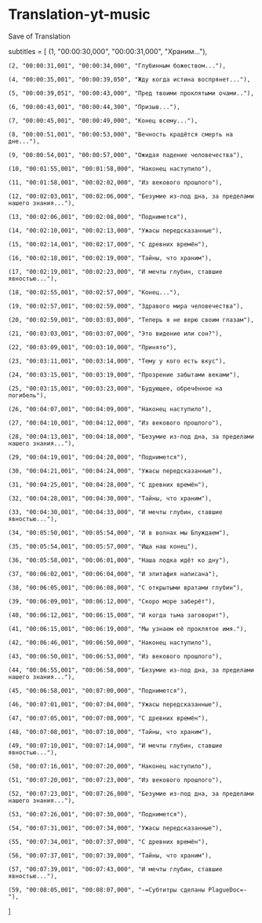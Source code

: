 # Translation-yt-music
Save of Translation

subtitles = [
    (1, "00:00:30,000", "00:00:31,000", "Храним..."),
    
    (2, "00:00:31,001", "00:00:34,000", "Глубинным божеством..."),
    
    (4, "00:00:35,001", "00:00:39,050", "Жду когда истина воспрянет..."),
    
    (5, "00:00:39,051", "00:00:43,000", "Пред твоими проклятыми очами.."),
    
    (6, "00:00:43,001", "00:00:44,300", "Призыв..."),
    
    (7, "00:00:45,001", "00:00:49,000", "Конец всему..."),
    
    (8, "00:00:51,001", "00:00:53,000", "Вечность крадётся смерть на дне..."),
    
    (9, "00:00:54,001", "00:00:57,000", "Ожидая падение человечества"),
    
    (10, "00:01:55,001", "00:01:58,000", "Наконец наступило"),
    
    (11, "00:01:58,001", "00:02:02,000", "Из векового прошлого"),
    
    (12, "00:02:03,001", "00:02:06,000", "Безумие из-под дна, за пределами нашего знания..."),
    
    (13, "00:02:06,001", "00:02:08,000", "Поднимется"),
    
    (14, "00:02:10,001", "00:02:13,000", "Ужасы передсказанные"),
    
    (15, "00:02:14,001", "00:02:17,000", "С древних времён"),
    
    (16, "00:02:18,001", "00:02:19,000", "Тайны, что храним"),
    
    (17, "00:02:19,001", "00:02:23,000", "И мечты глубин, ставшие явностью..."),
    
    (18, "00:02:55,001", "00:02:57,000", "Конец..."),
    
    (19, "00:02:57,001", "00:02:59,000", "Здравого мира человечества"),
    
    (20, "00:02:59,001", "00:03:03,000", "Теперь я не верю своим глазам"),
    
    (21, "00:03:03,001", "00:03:07,000", "Это видение или сон?"),
    
    (22, "00:03:09,001", "00:03:10,000", "Принято"),
    
    (23, "00:03:11,001", "00:03:14,000", "Тему у кого есть вкус"),
    
    (24, "00:03:15,001", "00:03:19,000", "Прозрение забытами веками"),
    
    (25, "00:03:15,001", "00:03:23,000", "Будующее, обречённое на погибель"),
    
    (26, "00:04:07,001", "00:04:09,000", "Наконец наступило"),
    
    (27, "00:04:10,001", "00:04:12,000", "Из векового прошлого"),
    
    (28, "00:04:13,001", "00:04:18,000", "Безумие из-под дна, за пределами нашего знания..."),
    
    (29, "00:04:19,001", "00:04:20,000", "Поднимется"),
    
    (30, "00:04:21,001", "00:04:24,000", "Ужасы передсказанные"),
    
    (31, "00:04:25,001", "00:04:28,000", "С древних времён"),
    
    (32, "00:04:28,001", "00:04:30,000", "Тайны, что храним"),
    
    (33, "00:04:30,001", "00:04:33,000", "И мечты глубин, ставшие явностью..."),
    
    (34, "00:05:50,001", "00:05:54,000", "И в волнах мы Блуждаем"),
    
    (35, "00:05:54,001", "00:05:57,000", "Ища наш конец"),
    
    (36, "00:05:58,001", "00:06:01,000", "Наша лодка идёт ко дну"),
    
    (37, "00:06:02,001", "00:06:04,000", "И эпитафия написана"),
    
    (38, "00:06:05,001", "00:06:08,000", "С открытыми вратами глубин"),
    
    (39, "00:06:09,001", "00:06:12,000", "Скоро море заберёт"),

    (40, "00:06:12,001", "00:06:15,000", "И когда тьма заговорит"),
    
    (41, "00:06:15,001", "00:06:19,000", "Мы узнаем её проклятое имя."),
    
    (42, "00:06:46,001", "00:06:50,000", "Наконец наступило"),
    
    (43, "00:06:50,001", "00:06:53,000", "Из векового прошлого"),
    
    (44, "00:06:55,001", "00:06:58,000", "Безумие из-под дна, за пределами нашего знания..."),
    
    (45, "00:06:58,001", "00:07:00,000", "Поднимется"),
    
    (46, "00:07:01,001", "00:07:04,000", "Ужасы передсказанные"),
    
    (47, "00:07:05,001", "00:07:08,000", "С древних времён"),
    
    (48, "00:07:08,001", "00:07:10,000", "Тайны, что храним"),
    
    (49, "00:07:10,001", "00:07:14,000", "И мечты глубин, ставшие явностью..."),
    
    (50, "00:07:16,001", "00:07:20,000", "Наконец наступило"),
    
    (51, "00:07:20,001", "00:07:23,000", "Из векового прошлого"),
    
    (52, "00:07:23,001", "00:07:26,000", "Безумие из-под дна, за пределами нашего знания..."),
    
    (53, "00:07:26,001", "00:07:30,000", "Поднимется"),
    
    (54, "00:07:31,001", "00:07:34,000", "Ужасы передсказанные"),
    
    (55, "00:07:34,001", "00:07:37,000", "С древних времён"),
    
    (56, "00:07:37,001", "00:07:39,000", "Тайны, что храним"),
    
    (57, "00:07:39,001", "00:07:43,000", "И мечты глубин, ставшие явностью..."),
    
    (59, "00:08:05,001", "00:08:07,000", "-=Субтитры сделаны PlagueDoc=-"),

]
